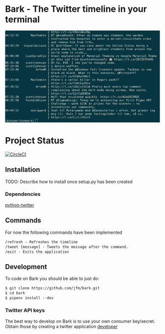 # Bark - The Twitter timeline in your terminal
![Screenshot](screenshot.png)

# Project Status
[![CircleCI](https://circleci.com/gh/jfm/bark.svg?style=svg)](https://circleci.com/gh/jfm/bark)

## Installation
TODO: Describe how to install once setup.py has been created

### Dependencies
[python-twitter](https://github.com/bear/python-twitter)

## Commands
For now the following commands have been implemented

```
/refresh - Refreshes the timeline
/tweet [message] - Tweets the message after the command.
/exit - Exits the application
```

## Development
To code on Bark you should be able to just do:

```shell
$ git clone https://github.com/jfm/bark.git
$ cd bark
$ pipenv install --dev 
```

### Twitter API keys
The best way to develop on Bark is to use your own consumer key/secret. Obtain those by creating a twitter application [developer](https://apps.twitter.com/)
